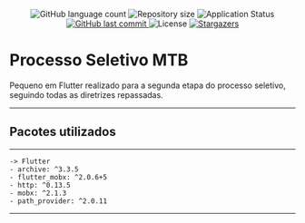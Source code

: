 <p align="center">
  <img alt="GitHub language count" src="https://img.shields.io/github/languages/count/darlosss/processo_seletivo_mtb?color=a015f5">

  <img alt="Repository size" src="https://img.shields.io/github/repo-size/darlosss/processo_seletivo_mtb">
  
  <img alt="Application Status" src="https://img.shields.io/badge/Status-running-b6fe03">

  <a href="https://github.com/darlosss/repime/commits/main">
    <img alt="GitHub last commit" src="https://img.shields.io/github/last-commit/darlosss/processo_seletivo_mtb">
  </a>
  
  <img alt="License" src="https://img.shields.io/badge/license-MIT-brightgreen">
  <a href="https://github.com/darlosss/repimestargazers">
    <img alt="Stargazers" src="https://img.shields.io/github/stars/darlosss/processo_seletivo_mtb?style=social">
  </a>
</p>

# Processo Seletivo MTB
Pequeno em Flutter realizado para a segunda etapa do processo seletivo, seguindo todas as diretrizes repassadas.

---
## Pacotes utilizados
---  
    -> Flutter
    - archive: ^3.3.5
    - flutter_mobx: ^2.0.6+5
    - http: ^0.13.5
    - mobx: ^2.1.3
    - path_provider: ^2.0.11
---  
